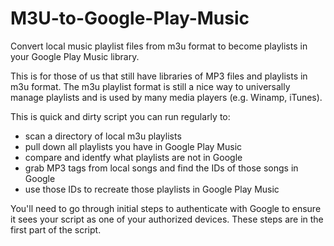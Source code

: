 # M3U-to-Google-Play-Music
Convert local music playlist files from m3u format to become playlists in your Google Play Music library.

This is for those of us that still have libraries of MP3 files and playlists in m3u format.  The m3u playlist format is still a nice way to universally manage playlists and is used by many media players (e.g. Winamp, iTunes).

This is quick and dirty script you can run regularly to:
  - scan a directory of local m3u playlists
  - pull down all playlists you have in Google Play Music
  - compare and identfy what playlists are not in Google
  - grab MP3 tags from local songs and find the IDs of those songs in Google
  - use those IDs to recreate those playlists in Google Play Music

You'll need to go through initial steps to authenticate with Google to ensure it sees your script as one of your authorized devices.  These steps are in the first part of the script.
